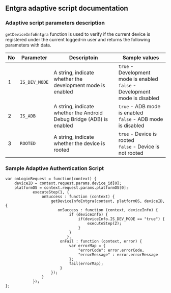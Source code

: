 ## Entgra adaptive script documentation

### Adaptive script parameters description

`getDeviceInfoEntgra` function is used to verify if the current device is registered under the current logged-in user 
and returns the following parameters with data.


| No  | Parameter     | Descriptoin                                                          | Sample values                                                                    |
|-----|---------------|----------------------------------------------------------------------|----------------------------------------------------------------------------------|
| 1   | `IS_DEV_MODE` | A string, indicate whether the development mode is enabled           | `true` - Development mode is enabled <br> `false` - Development mode is disabled |
| 2   | `IS_ADB`      | A string, indicate whether the Android Debug Bridge (ADB) is enabled | `true` - ADB mode is enabled <br> `false` - ADB mode is disabled                 | 
| 3   | `ROOTED`      | A string, indicate whether the device is rooted                      | `true` - Device is rooted <br> `false` - Device is not rooted                    |

### Sample Adaptive Authentication Script

```JS
var onLoginRequest = function(context) {
    deviceID = context.request.params.device_id[0];
    platformOS = context.request.params.platformOS[0];
            executeStep(1, {
                onSuccess : function (context) {
                    getDeviceInfoEntgra(context, platformOS, deviceID, {
                       onSuccess : function (context, deviceInfo) {
                            if (deviceInfo) {
                                if(deviceInfo.IS_DEV_MODE == "true") {
                                    executeStep(2);
                                }
                            }
                           },
                        onFail : function (context, error) {
                            var errorMap = {
                                "errorCode": error.errorCode,
                                "errorMessage" : error.errorMessage
                            };
                            fail(errorMap);
                        }
                    });
                }
            }); 
};
```
